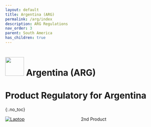```yaml
---
layout: default
title: Argentina (ARG)
permalink: /arg/index
description: ARG Regulations
nav_order: 3
parent: South America
has_children: true
---
```


<h1> 
<img src="https://lh3.googleusercontent.com/drive-viewer/AK7aPaC8jl6SdDrcyFW7R4Em8qttRogTPbnrwyMR4nCAfvXGzQeZ5ppnYobxLzU2US-cOjkanSEx1AJlmaeV9HfikiLmb8K2sw=s1600" style="width: 60px"/>
Argentina (ARG) </h1>

# Product Regulatory for Argentina
{:.no_toc}
 
<div style="display: grid; grid-template-columns: auto auto">
  <div class="grid-item">
    <a href="./laptop">
        <img src="https://lh3.googleusercontent.com/drive-viewer/AK7aPaAgzphOv1bwpAJlYIrwPADIyYGYfOyREiyHFfJlUdQDsnmW2OuJX4fS4TIVgvfy2FWL92i--5DpfZAqK3WnYHpQdMDu4g=s256" alt="Laptop" class="center-thirty">
    </a>
  </div>
  <div class="grid-item">2nd Product</div>
</div>